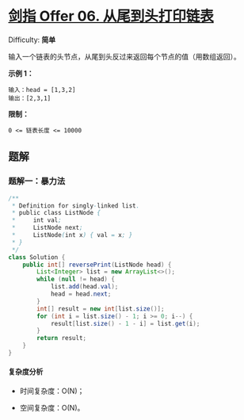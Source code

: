 # [剑指 Offer 06\. 从尾到头打印链表](https://leetcode-cn.com/problems/cong-wei-dao-tou-da-yin-lian-biao-lcof/)

Difficulty: **简单**

输入一个链表的头节点，从尾到头反过来返回每个节点的值（用数组返回）。

**示例 1：**

```
输入：head = [1,3,2]
输出：[2,3,1]
```

**限制：**

`0 <= 链表长度 <= 10000`


## 题解

### 题解一：暴力法

```java
/**
 * Definition for singly-linked list.
 * public class ListNode {
 *     int val;
 *     ListNode next;
 *     ListNode(int x) { val = x; }
 * }
 */
class Solution {
    public int[] reversePrint(ListNode head) {
        List<Integer> list = new ArrayList<>();
        while (null != head) {
            list.add(head.val);
            head = head.next;
        }
        int[] result = new int[list.size()];
        for (int i = list.size() - 1; i >= 0; i--) {
            result[list.size() - 1 - i] = list.get(i);
        }
        return result;
    }
}
```

#### 复杂度分析

- 时间复杂度：O(N)；

- 空间复杂度：O(N)。

